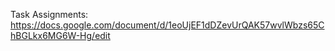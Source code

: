 Task Assignments:
https://docs.google.com/document/d/1eoUjEF1dDZevUrQAK57wvlWbzs65ChBGLkx6MG6W-Hg/edit
